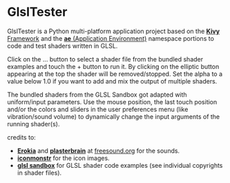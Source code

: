 # GlslTester

GlslTester is a Python multi-platform application project based on the [__Kivy__ Framework](https://kivy.org) and
the [__ae__ (Application Environment)](https://ae.readthedocs.io "ae on rtd") namespace portions to code and test
shaders written in GLSL.

Click on the ... button to select a shader file from the bundled shader examples and touch the + button to run it.
By clicking on the elliptic button appearing at the top the shader will be removed/stopped. Set the alpha to a value
below 1.0 if you want to add and mix the output of multiple shaders.

The bundled shaders from the GLSL Sandbox got adapted with uniform/input parameters. Use the mouse position, the last
touch position and/or the colors and sliders in the user preferences menu (like vibration/sound volume) to
dynamically change the input arguments of the running shader(s).

credits to:

* [__Erokia__](https://freesound.org/people/Erokia/) and 
  [__plasterbrain__](https://freesound.org/people/plasterbrain/) at
  [freesound.org](https://freesound.org) for the sounds.
* [__iconmonstr__](https://iconmonstr.com/interface/) for the icon images.
* [__glsl sandbox__](http://glslsandbox.com/) for GLSL shader code examples (see individual copyrights in shader files).
